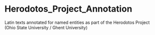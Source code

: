 # Herodotos_Project_Annotation
Latin texts annotated for named entities as part of the Herodotos Project (Ohio State University / Ghent University)
